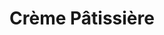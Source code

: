---
layout: recette-v2
categories: [recettes]
hidden: true
lang: fr
sitemap: true
title: Crème Pâtissière
type: sucre
---